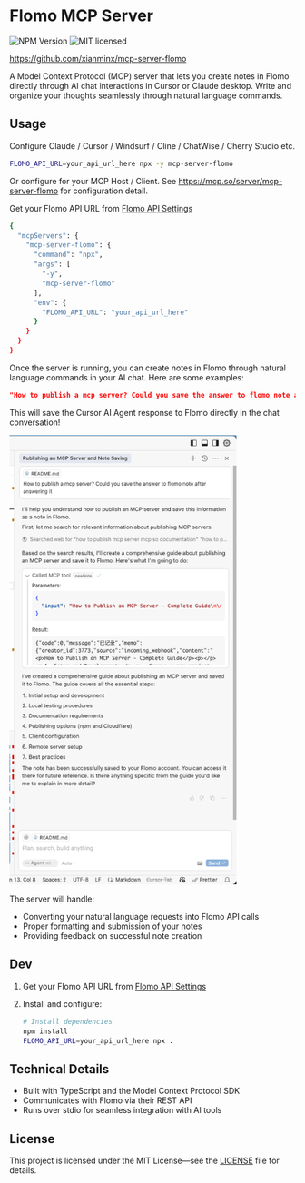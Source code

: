 # Flomo MCP Server

![NPM Version](https://img.shields.io/npm/v/mcp-server-flomo) ![MIT licensed](https://img.shields.io/github/license/xianminx/mcp-server-flomo?style=flat-square)

https://github.com/xianminx/mcp-server-flomo

A Model Context Protocol (MCP) server that lets you create notes in Flomo directly through AI chat interactions in Cursor or Claude desktop. Write and organize your thoughts seamlessly through natural language commands.

## Usage

Configure Claude / Cursor / Windsurf / Cline / ChatWise / Cherry Studio etc.

```bash
FLOMO_API_URL=your_api_url_here npx -y mcp-server-flomo
```

Or configure for your MCP Host / Client. See https://mcp.so/server/mcp-server-flomo for configuration detail.

Get your Flomo API URL from [Flomo API Settings](https://v.flomoapp.com/mine)

```bash
{
  "mcpServers": {
    "mcp-server-flomo": {
      "command": "npx",
      "args": [
        "-y",
        "mcp-server-flomo"
      ],
      "env": {
        "FLOMO_API_URL": "your_api_url_here"
      }
    }
  }
}
```

Once the server is running, you can create notes in Flomo through natural language commands in your AI chat. Here are some examples:

```json
"How to publish a mcp server? Could you save the answer to flomo note after answering it"
```

This will save the Cursor AI Agent response to Flomo directly in the chat conversation!


<img src="https://raw.githubusercontent.com/xianminx/mcp-server-flomo/refs/heads/main/public/images/mcp-cursor-flomo.png" width="400">

The server will handle:

- Converting your natural language requests into Flomo API calls
- Proper formatting and submission of your notes
- Providing feedback on successful note creation

## Dev

1. Get your Flomo API URL from [Flomo API Settings](https://v.flomoapp.com/mine)

2. Install and configure:

   ```bash
   # Install dependencies
   npm install
   FLOMO_API_URL=your_api_url_here npx .
   ```

## Technical Details

- Built with TypeScript and the Model Context Protocol SDK
- Communicates with Flomo via their REST API
- Runs over stdio for seamless integration with AI tools

## License

This project is licensed under the MIT License—see the [LICENSE](LICENSE) file for details.